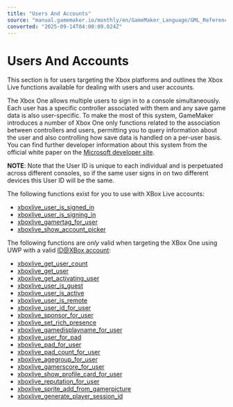 ```yaml
---
title: "Users And Accounts"
source: "manual.gamemaker.io/monthly/en/GameMaker_Language/GML_Reference/UWP_And_XBox_Live/Users_And_Accounts/Users_And_Accounts.htm"
converted: "2025-09-14T04:00:09.024Z"
---
```


# Users And Accounts

This section is for users targeting the Xbox platforms and outlines the Xbox Live functions available for dealing with users and user accounts.

The Xbox One allows multiple users to sign in to a console simultaneously. Each user has a specific controller associated with them and any save game data is also user-specific. To make the most of this system, GameMaker introduces a number of Xbox One only functions related to the association between controllers and users, permitting you to query information about the user and also controlling how save data is handled on a per-user basis. You can find further developer information about this system from the official white paper on the [Microsoft developer site](https://developer.xboxlive.com/en-us/platform/development/education/Documents/Users,%20Controllers,%20and%20Pairing%20-%20Identity%20on%20Xbox%20One.aspx).

**NOTE**: Note that the User ID is unique to each individual and is perpetuated across different consoles, so if the same user signs in on two different devices this User ID will be the same.

The following functions exist for you to use with XBox Live accounts:

-   [x](xboxlive_user_is_signed_in.md)[boxlive\_user\_is\_signed\_in](xboxlive_user_is_signed_in.md)
-   [xboxlive\_user\_is\_signing\_in](xboxlive_user_is_signing_in.md)
-   [xboxlive\_gamertag\_for\_user](xboxlive_gamertag_for_user.md)
-   [xboxlive\_show\_account\_picker](xboxlive_show_account_picker.md)

The following functions are _only_ valid when targeting the XBox One using UWP with a valid [ID@XBox account](https://www.xbox.com/es-ES/developers/id):

-   [xboxlive\_get\_user\_count](xboxlive_get_user_count.md)
-   [xboxlive\_get\_user](xboxlive_get_user.md)
-   [xboxlive\_get\_activating\_user](xboxlive_get_activating_user.md)
-   [xboxlive\_user\_is\_guest](xboxlive_user_is_guest.md)
-   [xboxlive\_user\_is\_active](xboxlive_user_is_active.md)
-   [xboxlive\_user\_is\_remote](xboxlive_user_is_remote.md)
-   [xboxlive\_user\_id\_for\_user](xboxlive_user_id_for_user.md)
-   [xboxlive\_sponsor\_for\_user](xboxlive_sponsor_for_user.md)
-   [xboxlive\_set\_rich\_presence](xboxlive_set_rich_presence.md)
-   [xboxlive\_gamedisplayname\_for\_user](xboxlive_gamedisplayname_for_user.md)
-   [xboxlive\_user\_for\_pad](xboxlive_user_for_pad.md)
-   [xboxlive\_pad\_for\_user](xboxlive_pad_for_user.md)
-   [xboxlive\_pad\_count\_for\_user](xboxlive_pad_count_for_user.md)
-   [xboxlive\_agegroup\_for\_user](xboxlive_agegroup_for_user.md)
-   [xboxlive\_gamerscore\_for\_user](xboxlive_gamerscore_for_user.md)
-   [xboxlive\_show\_profile\_card\_for\_user](xboxlive_show_profile_card_for_user.md)
-   [xboxlive\_reputation\_for\_user](xboxlive_reputation_for_user.md)
-   [xboxlive\_sprite\_add\_from\_gamerpicture](xboxlive_sprite_add_from_gamerpicture.md)
-   [xboxlive\_generate\_player\_session\_id](xboxlive_generate_player_session_id.md)